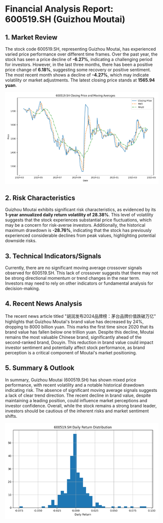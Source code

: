 # Financial Analysis Report: 600519.SH (Guizhou Moutai)

## 1. Market Review

The stock code 600519.SH, representing Guizhou Moutai, has experienced varied price performance over different time frames. Over the past year, the stock has seen a price decline of **-6.27%**, indicating a challenging period for investors. However, in the last three months, there has been a positive price change of **6.18%**, suggesting some recovery or positive sentiment. The most recent month shows a decline of **-4.27%**, which may indicate volatility or market adjustments. The latest closing price stands at **1565.94 yuan**.

![Price trend and moving averages chart](600519SH_price_ma.png)

## 2. Risk Characteristics

Guizhou Moutai exhibits significant risk characteristics, as evidenced by its **1-year annualized daily return volatility of 28.38%**. This level of volatility suggests that the stock experiences substantial price fluctuations, which may be a concern for risk-averse investors. Additionally, the historical maximum drawdown is **-28.76%**, indicating that the stock has previously experienced considerable declines from peak values, highlighting potential downside risks.

## 3. Technical Indicators/Signals

Currently, there are no significant moving average crossover signals observed for 600519.SH. This lack of crossover suggests that there may not be strong directional momentum or trend changes in the near term. Investors may need to rely on other indicators or fundamental analysis for decision-making.

## 4. Recent News Analysis

The recent news article titled "胡润发布2024品牌榜：茅台品牌价值跌破万亿" highlights that Guizhou Moutai's brand value has decreased by 24%, dropping to 8000 billion yuan. This marks the first time since 2020 that its brand value has fallen below one trillion yuan. Despite this decline, Moutai remains the most valuable Chinese brand, significantly ahead of the second-ranked brand, Douyin. This reduction in brand value could impact investor sentiment and potentially affect stock performance, as brand perception is a critical component of Moutai's market positioning.

## 5. Summary & Outlook

In summary, Guizhou Moutai (600519.SH) has shown mixed price performance, with recent volatility and a notable historical drawdown indicating risk. The absence of significant moving average signals suggests a lack of clear trend direction. The recent decline in brand value, despite maintaining a leading position, could influence market perceptions and investor confidence. Overall, while the stock remains a strong brand leader, investors should be cautious of the inherent risks and market sentiment shifts.

![Daily return distribution chart](600519SH_ret_hist.png)